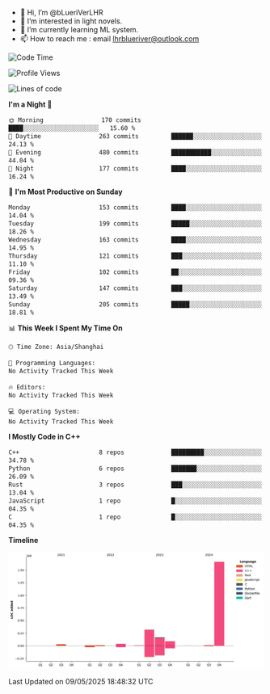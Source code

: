 - 👋 Hi, I’m @bLueriVerLHR
- 👀 I’m interested in light novels.
- 🌱 I’m currently learning ML system.
- 📫 How to reach me : email lhrblueriver@outlook.com

<!--START_SECTION:waka-->
![Code Time](http://img.shields.io/badge/Code%20Time-344%20hrs%2037%20mins-blue)

![Profile Views](http://img.shields.io/badge/Profile%20Views-0-blue)

![Lines of code](https://img.shields.io/badge/From%20Hello%20World%20I%27ve%20Written-2.3%20million%20lines%20of%20code-blue)

**I'm a Night 🦉** 

```text
🌞 Morning                170 commits         ████░░░░░░░░░░░░░░░░░░░░░   15.60 % 
🌆 Daytime                263 commits         ██████░░░░░░░░░░░░░░░░░░░   24.13 % 
🌃 Evening                480 commits         ███████████░░░░░░░░░░░░░░   44.04 % 
🌙 Night                  177 commits         ████░░░░░░░░░░░░░░░░░░░░░   16.24 % 
```
📅 **I'm Most Productive on Sunday** 

```text
Monday                   153 commits         ████░░░░░░░░░░░░░░░░░░░░░   14.04 % 
Tuesday                  199 commits         █████░░░░░░░░░░░░░░░░░░░░   18.26 % 
Wednesday                163 commits         ████░░░░░░░░░░░░░░░░░░░░░   14.95 % 
Thursday                 121 commits         ███░░░░░░░░░░░░░░░░░░░░░░   11.10 % 
Friday                   102 commits         ██░░░░░░░░░░░░░░░░░░░░░░░   09.36 % 
Saturday                 147 commits         ███░░░░░░░░░░░░░░░░░░░░░░   13.49 % 
Sunday                   205 commits         █████░░░░░░░░░░░░░░░░░░░░   18.81 % 
```


📊 **This Week I Spent My Time On** 

```text
🕑︎ Time Zone: Asia/Shanghai

💬 Programming Languages: 
No Activity Tracked This Week

🔥 Editors: 
No Activity Tracked This Week

💻 Operating System: 
No Activity Tracked This Week
```

**I Mostly Code in C++** 

```text
C++                      8 repos             █████████░░░░░░░░░░░░░░░░   34.78 % 
Python                   6 repos             ███████░░░░░░░░░░░░░░░░░░   26.09 % 
Rust                     3 repos             ███░░░░░░░░░░░░░░░░░░░░░░   13.04 % 
JavaScript               1 repo              █░░░░░░░░░░░░░░░░░░░░░░░░   04.35 % 
C                        1 repo              █░░░░░░░░░░░░░░░░░░░░░░░░   04.35 % 
```



**Timeline**

![Lines of Code chart](https://raw.githubusercontent.com/bLueriVerLHR/bLueriVerLHR/main/assets/bar_graph.png)


 Last Updated on 09/05/2025 18:48:32 UTC
<!--END_SECTION:waka-->

